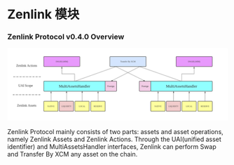 # Zenlink 模块

### Zenlink Protocol v0.4.0 Overview



![](../.gitbook/assets/zenlink-protocol-v0.4.0.png)

Zenlink Protocol mainly consists of two parts: assets and asset operations, namely Zenlink Assets and Zenlink Actions. Through the UAI\(unified asset identifier\) and MultiAssetsHandler interfaces, Zenlink can perform Swap and Transfer By XCM any asset on the chain.



